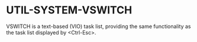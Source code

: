 UTIL-SYSTEM-VSWITCH
===================

 VSWITCH is a text-based (VIO) task list, providing the same functionality as the task list displayed by &lt;Ctrl-Esc>. 
